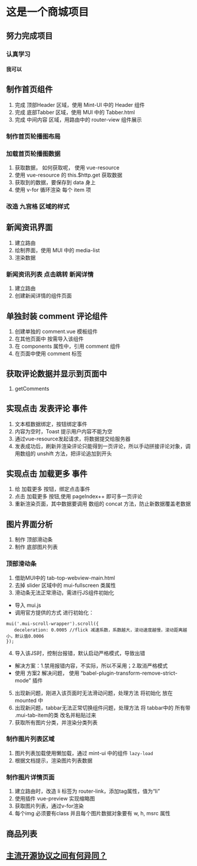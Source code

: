 # 这是一个商城项目

## 努力完成项目

### 认真学习

#### 我可以

## 制作首页组件
1. 完成 顶部Header 区域，使用 Mint-UI 中的 Header 组件
2. 完成 底部Tabber 区域，使用 MUI 中的 Tabber.html
3. 完成 中间内容 区域，用路由中的 router-view 组件展示

### 制作首页轮播图布局

### 加载首页轮播图数据
1. 获取数据， 如何获取呢， 使用 vue-resource
2. 使用 vue-resource 的 this.$http.get 获取数据
3. 获取到的数据，要保存到 data 身上
4. 使用 v-for 循环渲染 每个 item 项

### 改造 九宫格 区域的样式


## 新闻资讯界面
1. 建立路由
2. 绘制界面，使用 MUI 中的 media-list
3. 渲染数据

### 新闻资讯列表 点击跳转 新闻详情
1. 建立路由
2. 创建新闻详情的组件页面

## 单独封装 comment 评论组件
1. 创建单独的 comment.vue 模板组件
2. 在其他页面中 按需导入该组件
3. 在 components 属性中，引用 comment 组件
4. 在页面中使用 comment 标签

## 获取评论数据并显示到页面中
1. getComments

## 实现点击 发表评论 事件
1. 文本框数据绑定，按钮绑定事件
2. 内容为空时，Toast 提示用户内容不能为空
3. 通过vue-resource发起请求，将数据提交给服务器
4. 发表成功后，刷新并渲染评论只能得到一页评论，所以手动拼接评论对象，调用数组的 unshift 方法，把评论追加到开头


## 实现点击 加载更多 事件
1. 给 加载更多 按钮，绑定点击事件
2. 点击 加载更多 按钮,使用 pageIndex++ 即可多一页评论
3. 重新渲染页面，其中数据要调用 数组的 concat 方法，防止新数据覆盖老数据


## 图片界面分析
1. 制作 顶部滑动条
2. 制作 底部图片列表

### 顶部滑动条
1. 借助MUI中的 tab-top-webview-main.html
2. 去掉 slider 区域中的 mui-fullscreen 类属性
3. 滑动条无法正常滑动，需进行JS组件初始化
 + 导入 mui.js
 + 调用官方提供的方式 进行初始化：
 ```
 mui('.mui-scroll-wrapper').scroll({
	deceleration: 0.0005 //flick 减速系数，系数越大，滚动速度越慢，滚动距离越小，默认值0.0006
 });
 ```
4. 导入该JS时，控制台报错，默认启动严格模式，导致出错
 + 解决方案：1.禁用报错内容，不实际，所以不采用；2.取消严格模式
 + 使用 方案2 解决问题， 使用 “babel-plugin-transform-remove-strict-mode” 插件
5. 出现新问题，刚进入该页面时无法滑动问题，处理方法 将初始化 放在 mounted 中
6. 出现新问题，tabbar无法正常切换组件问题，处理方法 将 tabbar中的 所有带 .mui-tab-item的类 改名并粘贴过来
7. 获取所有图片分类，并渲染分类列表

### 制作图片列表区域
1. 图片列表加载使用懒加载，通过 mint-ui 中的组件 `lazy-load`
2. 根据文档提示，渲染图片列表数据

### 制作图片详情页面
1. 建立路由时，改造 li 标签为 router-link，添加tag属性，值为“li”
2. 使用插件 vue-preview 实现缩略图
3. 获取图片列表，通过v-for渲染
4. 每个img 必须要有class 并且每个图片数据对象要有 w, h, msrc 属性

## 商品列表









## [主流开源协议之间有何异同？](https://www.zhihu.com/question/19568896)